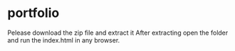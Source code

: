 # portfolio
 Pelease download the zip file and extract it
 After extracting open the folder and run the index.html in any browser.

